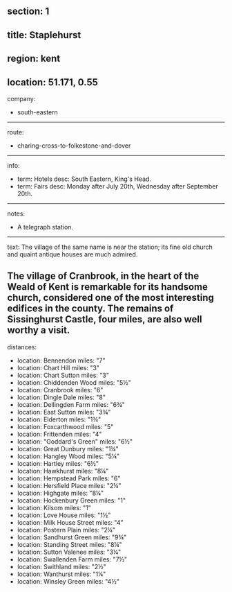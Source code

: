 section: 1
----
title: Staplehurst
----
region: kent
----
location: 51.171, 0.55
----
company:
- south-eastern
----
route:
- charing-cross-to-folkestone-and-dover
----
info:
- term: Hotels
  desc: South Eastern, King's Head.
- term: Fairs
  desc: Monday after July 20th, Wednesday after September 20th.
----
notes:
- A telegraph station.
----
text: The village of the same name is near the station; its fine old church and quaint antique houses are much admired.

The village of Cranbrook, in the heart of the Weald of Kent is remarkable for its handsome church, considered one of the most interesting edifices in the county. The remains of Sissinghurst Castle, four miles, are also well worthy a visit.
----
distances:
- location: Bennendon
  miles: "7"
- location: Chart Hill
  miles: "3"
- location: Chart Sutton
  miles: "3"
- location: Chiddenden Wood
  miles: "5½"
- location: Cranbrook
  miles: "6"
- location: Dingle Dale
  miles: "8"
- location: Dellingden Farm
  miles: "6¾"
- location: East Sutton
  miles: "3¾"
- location: Elderton
  miles: "1¾"
- location: Foxcarthwood
  miles: "5"
- location: Frittenden
  miles: "4"
- location: "Goddard's Green"
  miles: "6½"
- location: Great Dunbury
  miles: "1¼"
- location: Hangley Wood
  miles: "5¼"
- location: Hartley
  miles: "6½"
- location: Hawkhurst
  miles: "8¼"
- location: Hempstead Park
  miles: "6"
- location: Hersfield Place
  miles: "2¼"
- location: Highgate
  miles: "8¼"
- location: Hockenbury Green
  miles: "1"
- location: Kilsom
  miles: "1"
- location: Love House
  miles: "1½"
- location: Milk House Street
  miles: "4"
- location: Postern Plain
  miles: "2¼"
- location: Sandhurst Green
  miles: "9¾"
- location: Standing Street
  miles: "8¼"
- location: Sutton Valenee
  miles: "3¼"
- location: Swallenden Farm
  miles: "7½"
- location: Swithland
  miles: "2½"
- location: Wanthurst
  miles: "1¼"
- location: Winsley Green
  miles: "4½"
